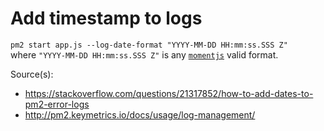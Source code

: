 # Add timestamp to logs
`pm2 start app.js --log-date-format "YYYY-MM-DD HH:mm:ss.SSS Z"`  
where `"YYYY-MM-DD HH:mm:ss.SSS Z"` is any [`momentjs`](momentjs.com) valid format.  

Source(s):
- https://stackoverflow.com/questions/21317852/how-to-add-dates-to-pm2-error-logs
- http://pm2.keymetrics.io/docs/usage/log-management/
